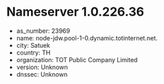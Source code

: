 # Nameserver 1.0.226.36

* as_number: 23969
* name: node-jdw.pool-1-0.dynamic.totinternet.net.
* city: Satuek
* country: TH
* organization: TOT Public Company Limited
* version: Unknown
* dnssec: Unknown
